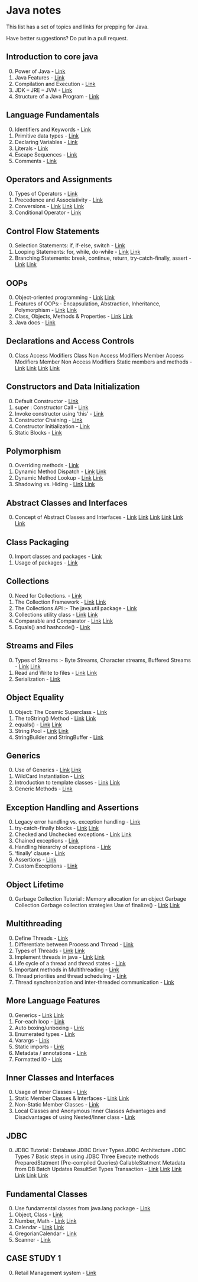 Java notes
=============
This list has a set of topics and links for prepping for Java.

Have better suggestions? Do put in a pull request.

Introduction to core java
-------
0. Power of Java - [Link](http://www.freejavaguide.com/history.html)  
0. Java Features - [Link](http://www.javatpoint.com/features-of-java)  
0. Compilation and Execution - [Link](http://www.oracle.com/technetwork/java/compile-136656.html)  
0. JDK – JRE – JVM - [Link](http://www.javatpoint.com/internal-details-of-jvm)  
0. Structure of a Java Program - [Link](http://www.w3resource.com/java-tutorial/java-program-structure.php)  

Language Fundamentals
-------
0. Identifiers and Keywords - [Link](http://visualtechno.blogspot.in/2012/08/keywords-literals-and-identifiers-in.html)  
0. Primitive data types - [Link](http://www.tutorialspoint.com/java/java_basic_datatypes.htm)  
0. Declaring Variables - [Link](http://www.tutorialspoint.com/java/java_variable_types.htm)  
0. Literals - [Link](http://www.roseindia.net/java/language/java-literals.shtml)  
0. Escape Sequences - [Link](http://web.cerritos.edu/jwilson/SitePages/java_language_resources/Java_Escape_Sequences.htm)  
0. Comments - [Link](http://journals.ecs.soton.ac.uk/java/tutorial/getStarted/application/comments.html)  

Operators and Assignments
-------
0. Types of Operators - [Link](http://www.freejavaguide.com/corejava2.htm)  
0. Precedence and Associativity - [Link](http://www.tutorialspoint.com/java/java_basic_operators.htm)  
0. Conversions - [Link](http://docs.oracle.com/javase/specs/jls/se5.0/html/conversions.html)  [Link](http://www.javabeginner.com/learn-java/java-operators-tutorial)  [Link](http://www.programr.com/practice/programr211_promo_228/node/623)  
0. Conditional Operator - [Link](http://www.tutorialspoint.com/java/java_basic_operators.htm)  

Control Flow Statements
-------
0. Selection Statements: if, if-else, switch - [Link](http://www.freejavaguide.com/java_loops.htm)  
0. Looping Statements: for, while, do-while - [Link](http://www.javabeginner.com/learn-java/java-control-flow-statements)  [Link](http://www.shenet.org/high/hsacaddept/technology/chanley/javahalfyear/assigns/Spring2010/Java%20Assignment3-LoopPractice.pdf)  
0. Branching Statements: break, continue, return, try-catch-finally, assert - [Link](http://docs.oracle.com/javase/tutorial/java/nutsandbolts/branch.html)  [Link](http://www.home.hs-karlsruhe.de/~pach0003/informatik_1/aufgaben/en/flowcontrol.html)  

OOPs
-------
0. Object-oriented programming - [Link](http://docs.oracle.com/javase/tutorial/java/concepts/)  [Link](http://www.ntu.edu.sg/home/ehchua/programming/java/J3f_OOPExercises.html)  
0. Features of OOPs:- Encapsulation, Abstraction, Inheritance, Polymorphism - [Link](http://www.w3resource.com/java-tutorial/java-object-oriented-programming.php)  [Link](http://home.cogeco.ca/~ve3ll/jatutor4.htm#pr)  
0. Class, Objects, Methods & Properties - [Link](http://www.ntu.edu.sg/home/ehchua/programming/java/J3a_OOPBasics.html)  [Link](http://etutorials.org/Misc/programmers+guide+java+certification/Chapter+4.+Declarations+and+Access+Control/Programming+Exercises/)  
0. Java docs - [Link](http://docs.oracle.com/javase/6/docs/api/)  

Declarations and Access Controls
-------
0. Class Access Modifiers Class Non Access Modifiers Member Access Modifiers Member Non Access Modifiers Static members and methods - [Link](http://www.javatpoint.com/access-modifiers)  [Link](http://www.javatpoint.com/static-keyword-in-java)  [Link](http://www.tutorialspoint.com/java/java_nonaccess_modifiers.htm)  [Link](http://etutorials.org/Misc/programmers+guide+java+certification/Chapter+5.+Control+Flow+Exception+Handling+and+Assertions/Programming+Exercises/)  

Constructors and Data Initialization
-------
0. Default Constructor - [Link](http://www.javatpoint.com/constructor)  
0. super : Constructor Call - [Link](http://www.javatpoint.com/super-keyword)  
0. Invoke constructor using ‘this’ - [Link](http://docs.oracle.com/javase/tutorial/java/javaOO/thiskey.html)  
0. Constructor Chaining - [Link](http://javarevisited.blogspot.in/2012/12/constructor-chaining-in-java-calling-another-constructor.html)  
0. Constructor Initialization - [Link](http://math.hws.edu/javanotes/c5/s2.html)  
0. Static Blocks - [Link](http://www.jusfortechies.com/java/core-java/static-blocks.php)  

Polymorphism
-------
0. Overriding methods - [Link](http://www.javatpoint.com/runtime-polymorphism-in-java)  
0. Dynamic Method Dispatch - [Link](http://www.studytonight.com/java/dynamic-method-dispatch.php)  [Link](http://howtoprogramwithjava.com/java-practice-assignment-2/)  
0. Dynamic Method Lookup - [Link](http://etutorials.org/Misc/programmers+guide+java+certification/Chapter+6.+Object-oriented+Programming/6.7+Polymorphism+and+Dynamic+Method+Lookup/)  [Link](http://www.programr.com/practice/programr211_promo_228/node/576)  
0. Shadowing vs. Hiding - [Link](http://www.xyzws.com/Javafaq/what-is-variable-hiding-and-shadowing/15)  [Link](http://techsymphony.wordpress.com/2011/01/23/difference-between-hiding-and-shadowing-in-java/)  

Abstract Classes and Interfaces
-------
0. Concept of Abstract Classes and Interfaces - [Link](http://www.javatpoint.com/abstract-class-in-java)  [Link](http://www.javatpoint.com/interface-in-java)  [Link](http://www.javaworld.com/javaqa/2001-04/03-qa-0420-abstract.html)  [Link](http://www.javabeginner.com/learn-java/java-abstract-class-and-interface)  [Link](http://etutorials.org/Misc/programmers+guide+java+certification/Chapter+6.+Object-oriented+Programming/Programming+Exercises/)  [Link](http://www.programr.com/practice/programr211_promo_228/node/544)  

Class Packaging
-------
0. Import classes and packages - [Link](http://www.javatpoint.com/package)  
0. Usage of packages - [Link](http://www.tutorialspoint.com/java/java_packages.htm)  

Collections
-------
0. Need for Collections. - [Link](http://www.jusfortechies.com/java/core-java/collections/collections.php)  
0. The Collection Framework - [Link](http://www.tutorialspoint.com/java/java_collections.htm)  [Link](http://www.comscigate.com/courses/UBC211/assignments/a1/a1.html)  
0. The Collections API :- The java.util package - [Link](http://tutorials.jenkov.com/java-collections/index.html)  
0. Collections utility class - [Link](http://www.w3resource.com/java-tutorial/java-collections-utility-class.php)  [Link](http://www.leepoint.net/notes-java/data/collections/exercises/q-collections-2.html)  
0. Comparable and Comparator - [Link](http://javarevisited.blogspot.in/2011/06/comparator-and-comparable-in-java.html)  [Link](http://www.roseindia.net/java/java-tips/data/collections/exercises/q-collections-4.shtml)  
0. Equals() and hashcode() - [Link](http://www.javaworld.com/article/2074996/hashcode-and-equals-method-in-java-object---a-pragmatic-concept.html)  

Streams and Files
-------
0. Types of Streams :- Byte Streams, Character streams, Buffered Streams - [Link](http://docs.oracle.com/javase/tutorial/essential/io/streams.html)  [Link](http://www.csie.ndhu.edu.tw/~showyang/NetProg2008/Assignment04.pdf)  
0. Read and Write to files - [Link](http://www.freejavaguide.com/file_streams.htm)  [Link](http://www.ntu.edu.sg/home/ehchua/programming/java/J2a_BasicsExercises.html)  
0. Serialization - [Link](http://www.jusfortechies.com/java/core-java/serialization.php)  

Object Equality
-------
0. Object: The Cosmic Superclass - [Link](http://docs.oracle.com/javase/tutorial/java/IandI/objectclass.html)  
0. The toString() Method - [Link](http://www.tutorialspoint.com/java/number_tostring.htm)  [Link](http://home.cogeco.ca/~ve3ll/jatutor7.htm#pr)  
0. equals() - [Link](http://www.tutorialspoint.com/java/java_string_equals.htm)  [Link](http://etutorials.org/Misc/programmers+guide+java+certification/Chapter+11.+Collections+and+Maps/Programming+Exercises/)  
0. String Pool - [Link](http://www.dreamincode.net/forums/topic/187631-the-string-pool/)  [Link](http://www.programr.com/practice/programr211_promo_228/node/609)  
0. StringBuilder and StringBuffer - [Link](http://www.techtamasha.com/difference-between-string-and-stringbufferstringbuilder-in-java/28)  

Generics
-------
0. Use of Generics - [Link](http://www.tutorialspoint.com/java/java_generics.htm)  [Link](http://docs.oracle.com/javase/tutorial/java/generics/QandE/generics-questions.html)  
0. WildCard Instantiation - [Link](http://docs.oracle.com/javase/tutorial/extra/generics/wildcards.html)  
0. Introduction to template classes - [Link](http://docs.oracle.com/javase/tutorial/java/generics/types.html)  [Link](http://www.cs.washington.edu/education/courses/cse341/06au/java/exercises.pdf)  
0. Generic Methods - [Link](http://docs.oracle.com/javase/tutorial/extra/generics/methods.html)  

Exception Handling and Assertions
-------
0. Legacy error handling vs. exception handling - [Link](http://www.javatpoint.com/exception-handling-and-checked-and-unchecked-exception)  
0. try-catch-finally blocks - [Link](http://www.javatpoint.com/try-catch-block)  [Link](http://www.programr.com/practice/programr211_promo_228/node/543)  
0. Checked and Unchecked exceptions - [Link](http://tutorials.jenkov.com/java-exception-handling/checked-or-unchecked-exceptions.html)  [Link](http://www.programr.com/practice/programr211_promo_228/node/570)  
0. Chained exceptions - [Link](http://docs.oracle.com/javase/tutorial/essential/exceptions/chained.html)  
0. Handling hierarchy of exceptions - [Link](http://www.tutorialspoint.com/java/java_exceptions.htm)  
0. ‘finally’ clause - [Link](http://www.javatpoint.com/finally-block-in-exception-handling)  
0. Assertions - [Link](http://javarevisited.blogspot.in/2012/01/what-is-assertion-in-java-java.html)  
0. Custom Exceptions - [Link](http://www.javatpoint.com/custom-exception)  

Object Lifetime
-------
0. Garbage Collection Tutorial : Memory allocation for an object Garbage Collection Garbage collection strategies Use of finalize() - [Link](http://www.javatpoint.com/Garbage-Collection)  [Link](http://www.oracle.com/webfolder/technetwork/tutorials/obe/java/gc01/index.html)  

Multithreading
-------
0. Define Threads - [Link](http://www.javabeginner.com/learn-java/java-threads-tutorial)  
0. Differentiate between Process and Thread - [Link](http://docs.oracle.com/javase/tutorial/essential/concurrency/procthread.html)  
0. Types of Threads - [Link](http://www.xyzws.com/javafaq/what-is-difference-between-user-and-daemon-thread-in-java/196)  [Link](http://www.cs.umd.edu/~als/cmsc330-f99/projects/assign7.html)  
0. Implement threads in java - [Link](http://www.tutorialspoint.com/java/java_multithreading.htm)  [Link](http://etutorials.org/Misc/programmers+guide+java+certification/Chapter+9.+Threads/Programming+Exercises/)  
0. Life cycle of a thread and thread states - [Link](http://www.roseindia.net/java/thread/life-cycle-of-threads.shtml)  
0. Important methods in Multithreading - [Link](http://www.javajee.com/java-multithreading-methods)  
0. Thread priorities and thread scheduling - [Link](http://swapdhalange.blogspot.in/2012/02/explain-thread-priority-in-java-with.html)  
0. Thread synchronization and inter-threaded communication - [Link](http://www.tutorialspoint.com/java/java_thread_communication.htm)  

More Language Features
-------
0. Generics - [Link](http://www.javatpoint.com/generics-in-java)  [Link](http://docs.oracle.com/javase/tutorial/java/javaOO/QandE/creating-questions.html)  
0. For-each loop - [Link](http://www.tutorialspoint.com/javaexamples/method_for.htm)  
0. Auto boxing/unboxing - [Link](http://www.cs.indiana.edu/classes/jett/sstamm/#_boxing)  
0. Enumerated types - [Link](http://docs.oracle.com/javase/tutorial/java/javaOO/enum.html)  
0. Varargs - [Link](http://www.cs.indiana.edu/classes/jett/sstamm/#_varargs)  
0. Static imports - [Link](http://www.cs.indiana.edu/classes/jett/sstamm/#_staticimport)  
0. Metadata / annotations - [Link](http://www.cs.indiana.edu/classes/jett/sstamm/#_annotations)  
0. Formatted IO - [Link](http://docs.oracle.com/javase/tutorial/essential/io/formatting.html)  

Inner Classes and Interfaces
-------
0. Usage of Inner Classes - [Link](http://www.javatpoint.com/java-inner-class)  
0. Static Member Classes & Interfaces - [Link](http://javabeginnerstutorial.com/core-java-tutorial/inner-class/)  [Link](http://etutorials.org/Misc/programmers+guide+java+certification/Chapter+7.+Nested+Classes+And+Interfaces/Programming+Exercise/)  
0. Non-Static Member Classes - [Link](http://www.programmerinterview.com/index.php/java-questions/inner-vs-nested-classes/)  
0. Local Classes and Anonymous Inner Classes Advantages and Disadvantages of using Nested/Inner class - [Link](http://www.javaproblemstips.com/763597/)  

JDBC
-------
0. JDBC Tutorial : Database JDBC Driver Types JDBC Architecture JDBC Types 7 Basic steps in using JDBC Three Execute methods PreparedStatment (Pre-compiled Queries) CallableStatment Metadata from DB Batch Updates ResultSet Types Transaction - [Link](http://docs.oracle.com/javase/tutorial/jdbc/overview/)  [Link](http://www.tutorialspoint.com/jdbc/jdbc-statements.htm)  [Link](http://www.javatpoint.com/java-jdbc)  [Link](http://docs.oracle.com/javase/tutorial/jdbc/basics/retrieving.html)  [Link](http://www.tutorialspoint.com/jdbc/jdbc-batch-processing.htm)  [Link](http://www.java2novice.com/jdbc/database-metadata/)  

Fundamental Classes
-------
0. Use fundamental classes from java.lang package - [Link](http://www.ii.uib.no/~khalid/pgjc2e/JC2_Ch10.pdf)  
0. Object, Class - [Link](http://docs.oracle.com/javase/tutorial/java/IandI/objectclass.html)  
0. Number, Math - [Link](http://www.tutorialspoint.com/java/lang/java_lang_number.htm)  [Link](http://corejavaassignment.blogspot.in/2009/09/last-post-assignment-on-collection.html)  
0. Calendar - [Link](http://www.mkyong.com/java/java-date-and-calendar-examples/)  [Link](http://etutorials.org/Misc/programmers+guide+java+certification/Chapter+10.+Fundamental+Classes/Programming+Exercises/)  
0. GregorianCalendar - [Link](http://www.tutorialspoint.com/java/util/gregoriancalendar_add.htm)  
0. Scanner - [Link](http://www.java-made-easy.com/java-scanner.html)  

CASE STUDY 1
-------
0. Retail Management system - [Link](http://techforum4u.com/entry.php/1786-Core-Java-Problem-Solving-Case-Study-Retail-Store-Management-System)  

